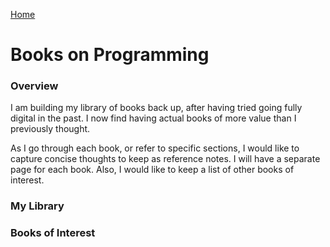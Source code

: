 [Home](../)

# Books on Programming

### Overview

I am building my library of books back up, after having tried going fully digital in the past. I now find having actual books of more value than I previously thought.

As I go through each book, or refer to specific sections, I would like to capture concise thoughts to keep as reference notes. I will have a separate page for each book. Also, I would like to keep a list of other books of interest.

### My Library

### Books of Interest
